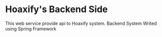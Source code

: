 # Hoaxify's Backend Side
This web service provide api to Hoaxify system. Backend System Writed using Spring Framework
